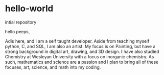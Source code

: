 # hello-world
intial repository

hello peeps,

Adis here, and I am a self taught developer. Aside from teaching myself python, C, and SQL,
I am also an artist. My focus is on Painting, but have a strong background in digital art,
drawing, and 3D design. I have also studied Chemistry at Wesleyan University with a focus 
on inorganic chemistry. As such, mathematics and science are a passion and I plan to bring
all of these focuses, art, science, and math into my coding. 

